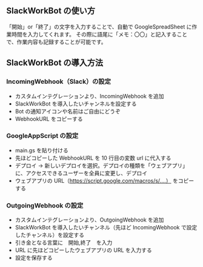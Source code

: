 ## SlackWorkBot の使い方

「開始」or「終了」の文字を入力することで、自動で GoogleSpreadSheet に作業時間を入力してくれます。
その際に語尾に「メモ：〇〇」と記入することで、作業内容も記録することが可能です。

## SlackWorkBot の導入方法

### IncomingWebhook（Slack）の設定

- カスタムインテグレーションより、IncomingWebhook を追加
- SlackWorkBot を導入したいチャンネルを設定する
- Bot の通知アイコンや名前はご自由にどうぞ
- WebhookURL をコピーする

### GoogleAppScript の設定

- main.gs を貼り付ける
- 先ほどコピーした WebhookURL を 10 行目の変数 url に代入する
- デプロイ → 新しいデプロイを選択。デプロイの種類を「ウェブアプリ」に、アクセスできるユーザーを全員に変更し、デプロイ
- ウェブアプリの URL（https://script.google.com/macros/s/....） をコピーする

### OutgoingWebhook の設定

- カスタムインテグレーションより、OutgoingWebhook を追加
- SlackWorkBot を導入したいチャンネル（先ほど IncomingWebhook で設定したチャンネル）を設定する
- 引き金となる言葉に　開始,終了　を入力
- URL に先ほどコピーしたウェブアプリの URL を入力する
- 設定を保存する
